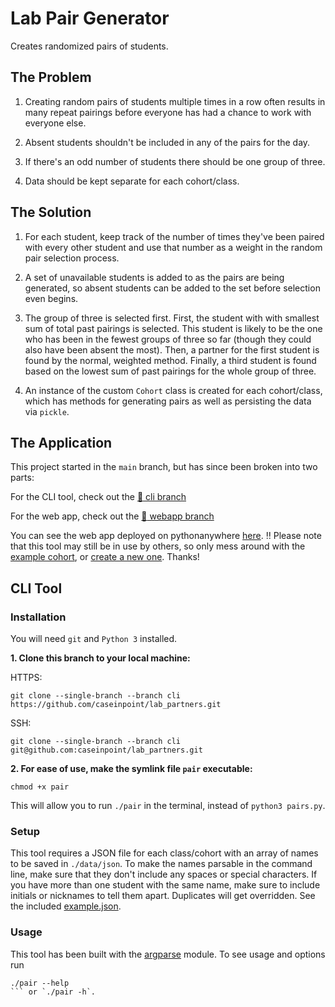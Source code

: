 # Lab Pair Generator

Creates randomized pairs of students.

## The Problem

1. Creating random pairs of students multiple times in a row often results in
many repeat pairings before everyone has had a chance to work with everyone
else.

2. Absent students shouldn't be included in any of the pairs for the day.

3. If there's an odd number of students there should be one group of three.

4. Data should be kept separate for each cohort/class.

## The Solution

1. For each student, keep track of the number of times they've been paired with
every other student and use that number as a weight in the random pair
selection process.

2. A set of unavailable students is added to as the pairs are being generated,
so absent students can be added to the set before selection even begins.

3. The group of three is selected first. First, the student with with smallest
sum of total past pairings is selected. This student is likely to be the one
who has been in the fewest groups of three so far (though they could also have
been absent the most). Then, a partner for the first student is found by the
normal, weighted method. Finally, a third student is found based on the lowest
sum of past pairings for the whole group of three.

4. An instance of the custom `Cohort` class is created for each cohort/class,
which has methods for generating pairs as well as persisting the data via
`pickle`.

## The Application

This project started in the `main` branch, but has since been broken into
two parts:

For the CLI tool, check out the
[:twisted_rightwards_arrows: cli branch](https://github.com/caseinpoint/lab_partners/tree/cli)

For the web app, check out the
[:twisted_rightwards_arrows: webapp branch](https://github.com/caseinpoint/lab_partners/tree/webapp)

You can see the web app deployed on pythonanywhere
[here](http://caseinpoint.pythonanywhere.com/). :bangbang: Please note that
this tool may still be in use by others, so only mess around with the
[example cohort](http://caseinpoint.pythonanywhere.com/cohorts/example), or
[create a new one](http://caseinpoint.pythonanywhere.com/new). Thanks!

## CLI Tool

### Installation

You will need `git` and `Python 3` installed.

__1. Clone this branch to your local machine:__

HTTPS:
```
git clone --single-branch --branch cli https://github.com/caseinpoint/lab_partners.git
```

SSH:
```
git clone --single-branch --branch cli git@github.com:caseinpoint/lab_partners.git
```

__2. For ease of use, make the symlink file `pair` executable:__

```
chmod +x pair
```
This will allow you to run `./pair` in the terminal, instead of
`python3 pairs.py`.

### Setup

This tool requires a JSON file for each class/cohort with an array of names to
be saved in `./data/json`. To make the names parsable in the command line, make
sure that they don't include any spaces or special characters. If you have more
than one student with the same name, make sure to include initials or nicknames
to tell them apart. Duplicates will get overridden. See the included
[example.json](./data/json/example.json).

### Usage

This tool has been built with the
[argparse](https://docs.python.org/3.10/library/argparse.html) module. To see
usage and options run
```
./pair --help
``` or `./pair -h`.
